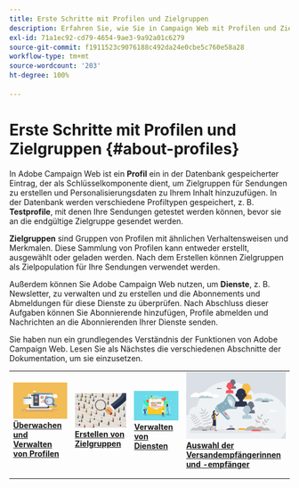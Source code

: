 ```yaml
---
title: Erste Schritte mit Profilen und Zielgruppen
description: Erfahren Sie, wie Sie in Campaign Web mit Profilen und Zielgruppen arbeiten
exl-id: 71a1ec92-cd79-4654-9ae3-9a92a01c6279
source-git-commit: f1911523c9076188c492da24e0cbe5c760e58a28
workflow-type: tm+mt
source-wordcount: '203'
ht-degree: 100%

---
```


# Erste Schritte mit Profilen und Zielgruppen {#about-profiles}

In Adobe Campaign Web ist ein **Profil** ein in der Datenbank gespeicherter Eintrag, der als Schlüsselkomponente dient, um Zielgruppen für Sendungen zu erstellen und Personalisierungsdaten zu Ihrem Inhalt hinzuzufügen. In der Datenbank werden verschiedene Profiltypen gespeichert, z. B. **Testprofile**, mit denen Ihre Sendungen getestet werden können, bevor sie an die endgültige Zielgruppe gesendet werden.

**Zielgruppen** sind Gruppen von Profilen mit ähnlichen Verhaltensweisen und Merkmalen. Diese Sammlung von Profilen kann entweder erstellt, ausgewählt oder geladen werden. Nach dem Erstellen können Zielgruppen als Zielpopulation für Ihre Sendungen verwendet werden.

Außerdem können Sie Adobe Campaign Web nutzen, um **Dienste**, z. B. Newsletter, zu verwalten und zu erstellen und die Abonnements und Abmeldungen für diese Dienste zu überprüfen. Nach Abschluss dieser Aufgaben können Sie Abonnierende hinzufügen, Profile abmelden und Nachrichten an die Abonnierenden Ihrer Dienste senden.

Sie haben nun ein grundlegendes Verständnis der Funktionen von Adobe Campaign Web. Lesen Sie als Nächstes die verschiedenen Abschnitte der Dokumentation, um sie einzusetzen.

<table style="table-layout:fixed"><tr style="border: 0;">
<td>
<a href="about-recipients.md">
<img src="../assets/do-not-localize/profiles-audiences-profile.png" alt="Überwachen und Verwalten von Profilen – Bild">
</a>
<div>
<a href="about-recipients.md"><strong>Überwachen und Verwalten von Profilen</strong></a>
</div>
<p>
</td>
<td>
<a href="create-audience.md">
<img src="../assets/do-not-localize/profiles-audiences-audience.png" alt="Erstellen von Zielgruppen – Bild">
</a>
<div><a href="create-audience.md"><strong>Erstellen von Zielgruppen</strong>
</div>
<p>
</td>
<td>
<a href="manage-services.md">
<img src="../assets/do-not-localize/profiles-audiences-service.png" alt="Verwalten von Diensten – Bild">
</a>
<div>
<a href="manage-services.md"><strong>Verwalten von Diensten</strong></a>
</div>
<p></td>
<td>
<a href="add-audience.md">
<img src="../assets/do-not-localize/profiles-audiences-deliveries.png" alt="Auswahl der Versandempfängerinnen und -empfänger – Bild">
</a>
<div>
<a href="add-audience.md"><strong>Auswahl der Versandempfängerinnen und -empfänger</strong></a>
</div>
<p></td>
</tr></table>